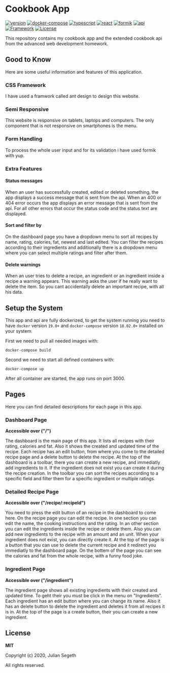 # Cookbook App

[![version](https://img.shields.io/badge/version-1.0.0-green?style=flat-square)](.)
[![docker-compose](https://img.shields.io/badge/docker--compose-3.6-orange?style=flat-square)](https://docs.docker.com/compose/)
[![typescript](https://img.shields.io/badge/typescript-3.9.2-orange?style=flat-square)](https://www.typescriptlang.org/)
[![react](https://img.shields.io/badge/react-16.13.1-orange?style=flat-square)](https://reactjs.org/)
[![formik](https://img.shields.io/badge/formik-2.1.4-orange?style=flat-square)](https://jaredpalmer.com/formik/)
[![api](https://img.shields.io/badge/api-cookbook-blue?style=flat-square)](https://code.fbi.h-da.de/istjusege/fwe-ss20-755304-ha1)
[![Framework](https://img.shields.io/badge/framework-ant_design-blue.svg?style=flat-square)](https://ant.design/)
[![License](https://img.shields.io/badge/License-MIT-brown.svg?style=flat-square)](LICENSE)

This repository contains my cookbook app and the extended cookbook api from the advanced web development homework.

## Good to Know

Here are some useful information and features of this application.

### CSS Framework

I have used a framwork called ant design to design this website.

### Semi Responsive

This website is responsive on tablets, laptops and computers. The only component that is not responsive on smartphones is the menu.

### Form Handling

To process the whole user input and for its validation i have used formik with yup.

### Extra Features

#### Status messages

When an user has successfully created, edited or deleted something, the app displays a success message that is sent from the api. When an 400 or 404 error occurs the app displays an error message that is sent from the api. For all other errors that occur the status code and the status text are displayed.

#### Sort and filter by

On the dashboard page you have a dropdown menu to sort all recipes by name, rating, calories, fat, newest and last edited. You can filter the recipes according to their ingredients and additionally there is a dropdown menu where you can select multiple ratings and filter after them.

#### Delete warnings

When an user tries to delete a recipe, an ingredient or an ingredient inside a recipe a warning appears. This warning asks the user if he really want to delete the item. So you cant accidentally delete an important recipe, with all his data.

## Setup the System

This app and api are fully dockerized, to get the system running you need to have `docker` version `19.0+` and `docker-compose` version `18.02.0+` installed on your system.

First we need to pull all needed images with:

```
docker-compose build
```

Second we need to start all defined containers with:

```
docker-compose up
```

After all container are started, the app runs on port 3000.

## Pages

Here you can find detailed descriptions for each page in this app.

### Dashboard Page

**Accessible over ("/")**

The dashboard is the main page of this app. It lists all recipes with their rating, calories and fat. Also it shows the created and updated time of the recipe. Each recipe has an edit button, from where you come to the detailed recipe page and a delete button to delete the recipe. At the top of the dashboard is a toolbar, there you can create a new recipe, and immediatly add ingredients to it. If the ingredient does not exist you can create it during the recipe creation. In the toolbar you can sort the recipes according to a specific field and filter them for a specific ingredient or multiple ratings.

### Detailed Recipe Page

**Accessible over ("/recipe/:recipeId")**

You need to press the edit button of an recipe in the dashboard to come here. On the recipe page you can edit the recipe. In one section you can edit the name, the cooking instructions and the rating. In an other section you can edit the ingredients inside the recipe or delete them. Also you can add new ingredients to the recipe with an amount and an unit. When your ingredient does not exist, you can directly create it.
At the top of the page is a button that you can use to delete the current recipe and it redirect you immediatly to the dashboard page.
On the bottem of the page you can see the calories and fat from the whole recipe, with a funny food joke.

### Ingredient Page

**Accessible over ("/ingredient")**

The ingredient page shows all existing ingredients with their created and updated time. To geht their you must be click in the menu on "Ingredients". Each ingredient has an edit button where you can change its name. Also it has an delete button to delete the ingredient and deletes it from all recipes it is in. At the top of the page is a create button, their you can create a new ingredient.

## License

**MIT**

Copyright (c) 2020, Julian Segeth

All rights reserved.
